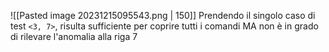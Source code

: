![[Pasted image 20231215095543.png | 150]]
Prendendo il singolo caso di test `<3, 7>`, risulta sufficiente per coprire tutti i comandi MA non è in grado di rilevare l'anomalia alla riga 7